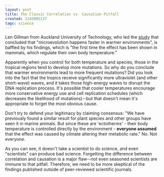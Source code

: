 ```yaml
---
layout: post
title: The Classic Correlation vs. Causation Pitfall
created: 1245905137
tags: science
---
```

Len Gillman from Auckland University of Technology, who led the [study](http://news.bbc.co.uk/2/hi/science/nature/8115464.stm) that concluded that "microevolution happens faster in warmer environments", is baffled by his findings, which is "the first time the effect has been shown in mammals, which regulate their own body temperature."

Apparently when you control for both temperature and species, those in the tropical regions tend to develop more mutations. So why do you conclude that warmer environments lead to more frequent mutations? Did you look into the fact that the tropics receive significantly more ultraviolet (and other short-wave) waves, and it takes those high-energy waves to disrupt the DNA replication process. It's possible that cooler temperatures encourage more conservative energy use and cell replication schedules (which decreases the likelihood of mutations)--but that doesn't mean it's appropriate to forget the most obvious cause.

Don't try to defend your legitimacy by claiming consensus: "We have previously found a similar result for plant species and other groups have seen it in marine animals. But since these are 'ectotherms' - their body temperature is controlled directly by the environment - **everyone assumed** that the effect was caused by climate altering their metabolic rate." No. Not everyone.

As you can see, it doesn't take a scientist to do science, and even "scientists" can produce bad science. Forgetting the difference between correlation and causation is a major flaw--not even seasoned scientists are immune to that pitfall. Therefore, we need to be more skeptical of the findings published outside of peer-reviewed scientific journals.
